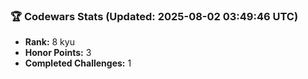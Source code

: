 ### 🏆 Codewars Stats (Updated: 2025-08-02 03:49:46 UTC)

- **Rank:** 8 kyu
- **Honor Points:** 3
- **Completed Challenges:** 1

